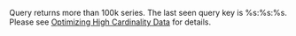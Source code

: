 Query returns more than 100k series. The last seen query key is %s:%s:%s. Please see [Optimizing
High Cardinality Data](https://docs.wavefront.com/cardinality.html#optimizing-high-cardinality-data) for details.
